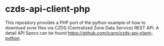 # czds-api-client-php
This repository provides a PHP port of the python example of how to download zone files via CZDS (Centralized Zone Data Service) REST API. A detail API Specs can be found https://github.com/icann/czds-api-client-python.
